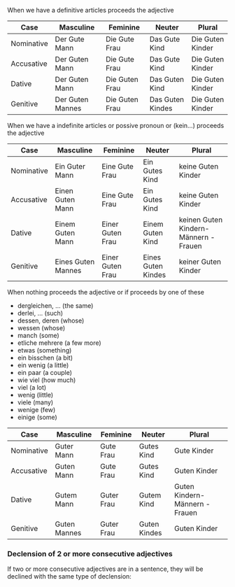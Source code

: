 When we have a definitive articles proceeds the adjective

| Case       | Masculine        | Feminine       | Neuter           | Plural           |
| ---------- | ---------------- | -------------- | ---------------- | ---------------- |
| Nominative | Der Gute Mann    | Die Gute Frau  | Das Gute Kind    | Die Guten Kinder |
| Accusative | Der Guten Mann   | Die Gute Frau  | Das Gute Kind    | Die Guten Kinder |
| Dative     | Der Guten Mann   | Die Guten Frau | Das Guten Kind   | Die Guten Kinder |
| Genitive   | Der Guten Mannes | Die Guten Frau | Das Guten Kindes | Die Guten Kinder |

When we have a indefinite articles or possive pronoun or (kein...) proceeds the adjective

|  Case  | Masculine | Feminine | Neuter | Plural |
|--------|------------|------------|---------|-------|
| Nominative| Ein Guter Mann| Eine Gute Frau | Ein Gutes Kind | keine Guten Kinder|
| Accusative| Einen Guten Mann| Eine Gute Frau | Ein Gutes Kind | keine Guten Kinder|
| Dative| Einem Guten Mann| Einer Guten Frau | Einem Guten Kind | keinen Guten Kindern- Männern - Frauen|
| Genitive| Eines Guten Mannes| Einer Guten Frau | Eines Guten Kindes | keiner Guten Kinder|



When nothing proceeds the adjective or if proceeds by one of these

-   dergleichen, ... (the same)
-   derlei, ... (such)
-   dessen, deren (whose)
-   wessen (whose)
-   manch (some)
-   etliche mehrere (a few more)
-   etwas (something)
-   ein bisschen (a bit)
-   ein wenig (a little)
-   ein paar (a couple)
-   wie viel (how much)
-   viel (a lot)
-   wenig (little)
-   viele (many)
-   wenige (few)
-   einige (some)

|  Case  | Masculine | Feminine | Neuter | Plural |
|--------|------------|------------|---------|-------|
| Nominative| Guter Mann|  Gute Frau |  Gutes Kind |  Gute Kinder|
| Accusative| Guten Mann|  Gute Frau |  Gutes Kind |  Guten Kinder|
| Dative|  Gutem Mann|  Guter Frau |  Gutem Kind |  Guten Kindern- Männern - Frauen|
| Genitive|  Guten Mannes|  Guter Frau |  Guten Kindes |  Guten Kinder|

### Declension of 2 or more consecutive adjectives

If two or more consecutive adjectives are in a sentence, they will be declined with the same type of declension:
